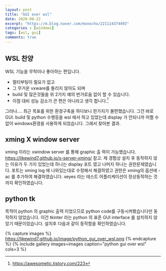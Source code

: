 ```yaml
---
layout: post
title: "GUI over wsl"
date: 2020-08-22
excerpt: "https://m.blog.naver.com/monocho/221114374493"
categories : [windows]
tags: [wsl, gui]
comments: true
---
```


## WSL 찬양
WSL 기능을 무척이나 좋아하는 편입니다. 
* 멀티부팅이 필요가 없고 
* 그 무거운 vxware를 돌리지 않아도 되며
* build 및 많은것들을 위 2가지 예의 번거로움 없이 할 수 있습니다.
* 이점 대비 성능 감소가 큰 편은 아니라고 생각 합니다.[^1]

[^1]: <https://awesometic.tistory.com/223>

그러나.... 최근 목표를 위한 환경구축을 하다보니 한가지가 불편했습니다. 그건 바로 GUI.
build 및 python 수행등을 wsl 에서 하고 있었는데 display 가 안되니까 어쩔 수 없이 windows환경을 사용하게 되었습니다. 그래서 찾아본 결과.


## xming X window server 
xming 이라는 xwindow server 를 통해 graphic 출 력이 가능했습니다. <https://likewind7.github.io/x-server-xming/> 참고. 제 경험상 설치 후 동작하지 않는 이유가 두 가지 있었는데 하나는 display 포트 였고 나머지 하나는 권한문제였습니다. 포트는 xming log 에 나와있는대로 수정해서 해결하였고 권한은 xming의 옵션에 -ac 를 추가하여 해결하였습니다. xeyes 라는 테스트 어플리케이션이 정상동작하는 것까지 확인하였습니다.



## python tk
목적이 python 의 graphic 출력 이었으므로 python code를 구동시켜봤습니다만 동작하지 않았습니다.
이건 tkinter 라는 python 의 표준 GUI interface 를 설치하지 않았기 때문이었습니다. 설치후 다음과 같이 동작함을 확인하였습니다.


{% capture images %}
https://likewind7.github.io/image/python_gui_over_wsl.png
{% endcapture %}
{% include gallery images=images caption="python gui over wsl" cols=3 %}




